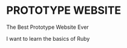 PROTOTYPE WEBSITE
=================

The Best Prototype Website Ever

I want to learn the basics of Ruby